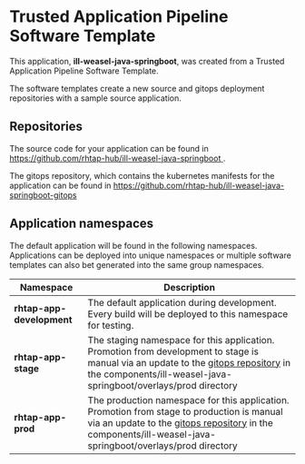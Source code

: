 # Trusted Application Pipeline Software Template

This application, **ill-weasel-java-springboot**, was created from a Trusted Application Pipeline Software Template.

The software templates create a new source and gitops deployment repositories with a sample source application. 

## Repositories

The source code for your application can be found in [https://github.com/rhtap-hub/ill-weasel-java-springboot ](https://github.com/rhtap-hub/ill-weasel-java-springboot ).
 
The gitops repository, which contains the kubernetes manifests for the application can be found in 
[https://github.com/rhtap-hub/ill-weasel-java-springboot-gitops ](https://github.com/rhtap-hub/ill-weasel-java-springboot-gitops ) 

## Application namespaces 

The default application will be found in the following namespaces. Applications can be deployed into unique namespaces or multiple software templates can also bet generated into the same group namespaces.  

|  Namespace   |  Description   |  
| -------- | -------- |   
| **rhtap-app-development** | The default application during development. Every build will be deployed to this namespace for testing. | 
| **rhtap-app-stage** | The staging namespace for this application. Promotion from development to stage is manual via an update to the [gitops repository](https://github.com/rhtap-hub/ill-weasel-java-springboot-gitops ) in the components/ill-weasel-java-springboot/overlays/prod directory |  
| **rhtap-app-prod** | The production namespace for this application. Promotion from stage to production is manual via an update to the [gitops repository](https://github.com/rhtap-hub/ill-weasel-java-springboot-gitops ) in the components/ill-weasel-java-springboot/overlays/prod directory | 